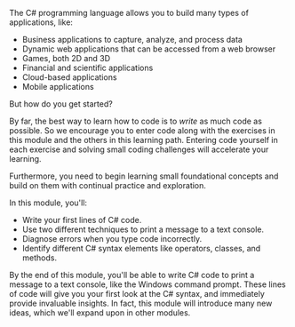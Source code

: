 The C# programming language allows you to build many types of applications, like:

- Business applications to capture, analyze, and process data
- Dynamic web applications that can be accessed from a web browser
- Games, both 2D and 3D
- Financial and scientific applications
- Cloud-based applications
- Mobile applications

But how do you get started?

By far, the best way to learn how to code is to *write* as much code as possible. So we encourage you to enter code along with the exercises in this module and the others in this learning path. Entering code yourself in each exercise and solving small coding challenges will accelerate your learning.

Furthermore, you need to begin learning small foundational concepts and build on them with continual practice and exploration.

In this module, you'll:

- Write your first lines of C# code.
- Use two different techniques to print a message to a text console.
- Diagnose errors when you type code incorrectly.
- Identify different C# syntax elements like operators, classes, and methods.

By the end of this module, you'll be able to write C# code to print a message to a text console, like the Windows command prompt. These lines of code will give you your first look at the C# syntax, and immediately provide invaluable insights. In fact, this module will introduce many new ideas, which we'll expand upon in other modules.